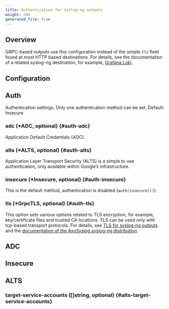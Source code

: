 ```yaml
---
title: Authentication for syslog-ng outputs
weight: 200
generated_file: true
---
```


## Overview
GRPC-based outputs use this configuration instead of the simple `tls` field found at most HTTP based destinations. For details, see the documentation of a related syslog-ng destination, for example, [Grafana Loki](https://axoflow.com/docs/axosyslog-core/chapter-destinations/destination-loki/#auth).

## Configuration
## Auth

Authentication settings. Only one authentication method can be set. Default: Insecure

### adc (*ADC, optional) {#auth-adc}

Application Default Credentials (ADC). 


### alts (*ALTS, optional) {#auth-alts}

Application Layer Transport Security (ALTS) is a simple to use authentication, only available within Google’s infrastructure. 


### insecure (*Insecure, optional) {#auth-insecure}

This is the default method, authentication is disabled (`auth(insecure())`). 


### tls (*GrpcTLS, optional) {#auth-tls}

This option sets various options related to TLS encryption, for example, key/certificate files and trusted CA locations. TLS can be used only with tcp-based transport protocols. For details, see [TLS for syslog-ng outputs](../tls/) and the [documentation of the AxoSyslog syslog-ng distribution](https://axoflow.com/docs/axosyslog-core/chapter-encrypted-transport-tls/tlsoptions). 



## ADC


## Insecure


## ALTS

### target-service-accounts ([]string, optional) {#alts-target-service-accounts}



